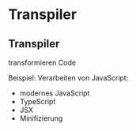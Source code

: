 # Transpiler

## Transpiler

transformieren Code

Beispiel: Verarbeiten von JavaScript:

- modernes JavaScript
- TypeScript
- JSX
- Minifizierung

